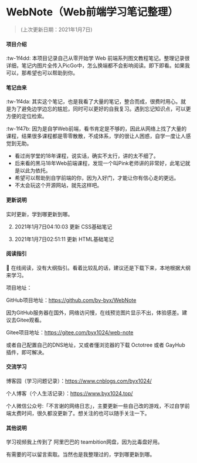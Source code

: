 # WebNote（Web前端学习笔记整理）

> (上次更新日期：2021年1月7日)

#### 项目介绍
:tw-1f4dd: 本项目记录自己从零开始学 Web 前端系列图文教程笔记。整理记录很详细，笔记内图片全传入PicGo中，怎么换端都不会影响阅读。即下即看。如果我可以，那希望也可以帮助到你。


#### 笔记由来

:tw-1f4da: 其实这个笔记，也是我看了大量的笔记，整合而成，很费时用心。就是为了避免边学边忘的尴尬，同时可以更好的自我复习。遇到忘记知识点，可以更方便的定位检索。

:tw-1f47b: 因为是自学Web前端，看书肯定是不够的，因此从网络上找了大量的课程，结果很多课程都是零零散散，不成体系，学的很让人困惑，自学一度让人感觉到无助。

- 看过尚学堂的18年课程，说实话，确实不太行，讲的太不细了。
- 后来看的黑马18年Web前端课程，发现一个叫Pink老师讲的非常好，此笔记就是以此为依托。
- 希望可以帮助到自学前端的你，因为入好门，才能让你有信心走的更远。
- 不太会玩这个开源网站，就先这样吧。


#### 更新说明

实时更新，学到哪更新到哪。

2. 2021年1月7日04:10:03 更新 CSS基础笔记

1. 2021年1月7日02:51:11 更新 HTML基础笔记


#### 阅读指引

:paperclip: 在线阅读，没有大纲指引。看着比较乱的话，建议还是下载下来，本地根据大纲来学习。

项目地址：

GitHub项目地址：https://github.com/by-byx/WebNote

因为GitHub服务器在国外，网络访问慢，在线预览图片显示不出，体验感差。建议去Gitee观看。

Gitee项目地址：https://gitee.com/byx1024/web-note

或者自己配置自己的DNS地址，又或者懂浏览器的下载 Octotree 或者 GayHub 插件，即可解决。


#### 交流学习

博客园（学习问题记录）：https://www.cnblogs.com/byx1024/

个人博客（个人生活记录）：https://www.byx1024.top/

个人微信公众号:「不言谢的网络日志」，主要更新一些自己改的游戏，不过自学前端太费时间，很久都没更新了。想关注的也可以随手关注一下。


#### 其他说明

学习视频我上传到了 阿里巴巴的 teambition网盘，因为比毒盘好用。

有需要的可以留言索取。当然也是我整理过的，学到哪更新到哪。
